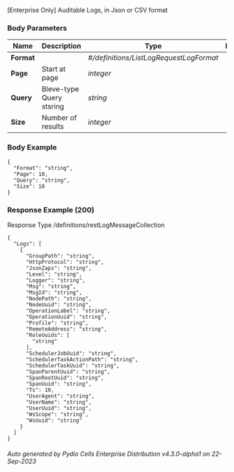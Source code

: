 






 
[Enterprise Only] Auditable Logs, in Json or CSV format  


### Body Parameters

Name | Description | Type | Required
---|---|---|---
**Format** |  | _#/definitions/ListLogRequestLogFormat_ |   
**Page** | Start at page | _integer_ |   
**Query** | Bleve-type Query stsring | _string_ |   
**Size** | Number of results | _integer_ |   


### Body Example
```
{
  "Format": "string",
  "Page": 10,
  "Query": "string",
  "Size": 10
}
```






### Response Example (200)
Response Type /definitions/restLogMessageCollection

```
{
  "Logs": [
    {
      "GroupPath": "string",
      "HttpProtocol": "string",
      "JsonZaps": "string",
      "Level": "string",
      "Logger": "string",
      "Msg": "string",
      "MsgId": "string",
      "NodePath": "string",
      "NodeUuid": "string",
      "OperationLabel": "string",
      "OperationUuid": "string",
      "Profile": "string",
      "RemoteAddress": "string",
      "RoleUuids": [
        "string"
      ],
      "SchedulerJobUuid": "string",
      "SchedulerTaskActionPath": "string",
      "SchedulerTaskUuid": "string",
      "SpanParentUuid": "string",
      "SpanRootUuid": "string",
      "SpanUuid": "string",
      "Ts": 10,
      "UserAgent": "string",
      "UserName": "string",
      "UserUuid": "string",
      "WsScope": "string",
      "WsUuid": "string"
    }
  ]
}
```




###### Auto generated by Pydio Cells Enterprise Distribution v4.3.0-alpha1 on 22-Sep-2023
